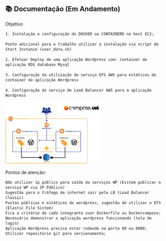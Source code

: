 ## 📚 Documentação (Em Andamento)

Objetivo

    1. Instalação e configuração do DOCKER ou CONTAINERD no host EC2;

    Ponto adicional para o trabalho utilizar a instalação via script de Start Instance (user_data.sh)

    2. Efetuar Deploy de uma aplicação Wordpress com: container de aplicação RDS database Mysql

    3. Configuração da utilização do serviço EFS AWS para estáticos do container de aplicação Wordpress

    4. Configuração do serviço de Load Balancer AWS para a aplicação Wordpress

<img src=https://github.com/wiltonshark/CompassUOL/blob/main/Atividade%2002/Atividade%2002.png width=60% >

Pontos de atenção:

    Não utilizar ip público para saída do serviços WP (Evitem publicar o serviço WP via IP Público)
    Sugestão para o tráfego de internet sair pelo LB (Load Balancer Classic)
    Pastas públicas e estáticos do wordpress, sugestão de utilizar o EFS (Elastic File Sistem)
    Fica a critério de cada integrante usar Dockerfile ou Dockercompose;
    Necessário demonstrar a aplicação wordpress funcionando (tela de login)
    Aplicação Wordpress precisa estar rodando na porta 80 ou 8080;
    Utilizar repositório git para versionamento;

